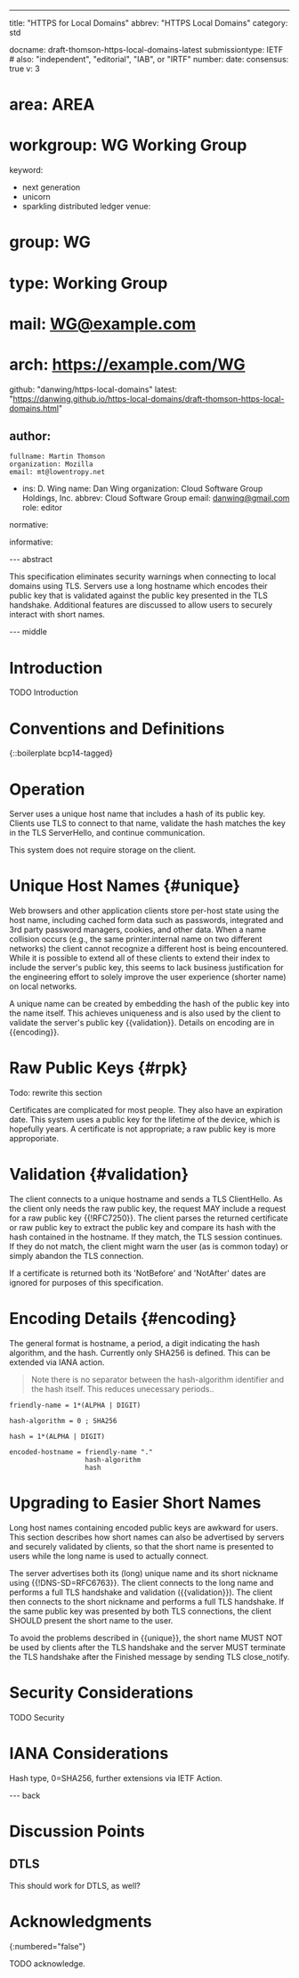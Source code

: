 ---
title: "HTTPS for Local Domains"
abbrev: "HTTPS Local Domains"
category: std

docname: draft-thomson-https-local-domains-latest
submissiontype: IETF  # also: "independent", "editorial", "IAB", or "IRTF"
number:
date:
consensus: true
v: 3
# area: AREA
# workgroup: WG Working Group
keyword:
 - next generation
 - unicorn
 - sparkling distributed ledger
venue:
#  group: WG
#  type: Working Group
#  mail: WG@example.com
#  arch: https://example.com/WG
  github: "danwing/https-local-domains"
  latest: "https://danwing.github.io/https-local-domains/draft-thomson-https-local-domains.html"

author:
 -
    fullname: Martin Thomson
    organization: Mozilla
    email: mt@lowentropy.net
 -
    ins: D. Wing
    name: Dan Wing
    organization: Cloud Software Group Holdings, Inc.
    abbrev: Cloud Software Group
    email: danwing@gmail.com
    role: editor

normative:

informative:


--- abstract

This specification eliminates security warnings when connecting to local domains
using TLS.  Servers use a long hostname which encodes their public key that
is validated against the public key presented in the TLS handshake. Additional
features are discussed to allow users to securely interact with short names.

--- middle

# Introduction

TODO Introduction


# Conventions and Definitions

{::boilerplate bcp14-tagged}


# Operation

Server uses a unique host name that includes a hash of its public key.
Clients use TLS to connect to that name, validate the hash matches the key
in the TLS ServerHello, and continue communication.

This system does not require storage on the client.

# Unique Host Names {#unique}

Web browsers and other application clients store per-host state using
the host name, including cached form data such as passwords,
integrated and 3rd party password managers, cookies, and other data.
When a name collision occurs (e.g., the same printer.internal name on
two different networks) the client cannot recognize a different host
is being encountered.  While it is possible to extend all of these
clients to extend their index to include the server's public key, this
seems to lack business justification for the engineering effort to
solely improve the user experience (shorter name) on local networks.

A unique name can be created by embedding the hash of the public
key into the name itself.  This achieves uniqueness and is also
used by the client to validate the server's public key {{validation}}.
Details on encoding are in {{encoding}}.

# Raw Public Keys {#rpk}

Todo:  rewrite this section

Certificates are complicated for most people. They also have an
expiration date.  This system uses a public key for the lifetime
of the device, which is hopefully years. A certificate is not
appropriate; a raw public key is more approporiate.

# Validation {#validation}

The client connects to a unique hostname and sends a TLS ClientHello.
As the client only needs the raw public key, the request MAY include
a request for a raw public key {{!RFC7250}}.  The client parses
the returned certificate or raw public key to extract the public key
and compare its hash with the hash contained in the hostname. If
they match, the TLS session continues. If they do not match, the
client might warn the user (as is common today) or simply abandon
the TLS connection.

If a certificate is returned both its 'NotBefore' and 'NotAfter' dates
are ignored for purposes of this specification.

# Encoding Details {#encoding}

The general format is hostname, a period, a digit indicating the hash
algorithm, and the hash.  Currently only SHA256 is defined. This can
be extended via IANA action.

> Note there is no separator between the hash-algorithm identifier
and the hash itself.  This reduces unecessary periods..

~~~~ abnf
friendly-name = 1*(ALPHA | DIGIT)

hash-algorithm = 0 ; SHA256

hash = 1*(ALPHA | DIGIT)

encoded-hostname = friendly-name "."
                   hash-algorithm
                   hash
~~~~~


# Upgrading to Easier Short Names

Long host names containing encoded public keys are awkward for users. This
section describes how short names can also be advertised by servers and
securely validated by clients, so that the short name is presented to
users while the long name is used to actually connect.

The server advertises both its (long) unique name and its short
nickname using {{!DNS-SD=RFC6763}}.  The client connects to the long
name and performs a full TLS handshake and validation
({{validation}}).  The client then connects to the short nickname and
performs a full TLS handshake. If the same public key was presented
by both TLS connections, the client SHOULD present the short name to
the user.

To avoid the problems described in {{unique}}, the short name MUST NOT
be used by clients after the TLS handshake and the server MUST terminate
the TLS handshake after the Finished message by sending TLS close_notify.



# Security Considerations

TODO Security


# IANA Considerations

Hash type, 0=SHA256, further extensions via IETF Action.


--- back

# Discussion Points

## DTLS

This should work for DTLS, as well?



# Acknowledgments
{:numbered="false"}

TODO acknowledge.
